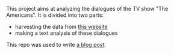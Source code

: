This project aims at analyzing the dialogues of the TV show "The Americans". It is divided into two parts:
* harvesting the data from [this website](http://transcripts.foreverdreaming.org/viewforum.php?f=116)
* making a text analysis of these dialogues

This repo was used to write [a blog post](https://www.etiennebacher.com/post/the-americans/the-americans/).
